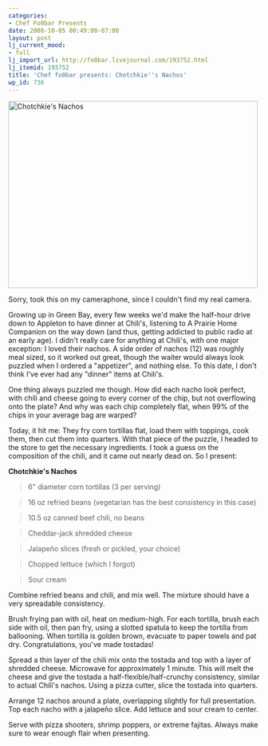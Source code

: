 ```yaml
---
categories:
- Chef Fo0bar Presents
date: 2008-10-05 00:49:00-07:00
layout: post
lj_current_mood:
- full
lj_import_url: http://fo0bar.livejournal.com/193752.html
lj_itemid: 193752
title: 'Chef fo0bar presents: Chotchkie''s Nachos'
wp_id: 736
---
```

[<img src="https://farm4.static.flickr.com/3123/2913704013_4a857ff188.jpg" width="500" height="375" alt="Chotchkie's Nachos" />](https://www.flickr.com/photos/fo0bar/2913704013/ "Chotchkie's Nachos by fo0bar, on Flickr")
  
Sorry, took this on my cameraphone, since I couldn't find my real camera.

Growing up in Green Bay, every few weeks we'd make the half-hour drive down to Appleton to have dinner at Chili's, listening to A Prairie Home Companion on the way down (and thus, getting addicted to public radio at an early age). I didn't really care for anything at Chili's, with one major exception: I loved their nachos. A side order of nachos (12) was roughly meal sized, so it worked out great, though the waiter would always look puzzled when I ordered a "appetizer", and nothing else. To this date, I don't think I've ever had any "dinner" items at Chili's.

One thing always puzzled me though. How did each nacho look perfect, with chili and cheese going to every corner of the chip, but not overflowing onto the plate? And why was each chip completely flat, when 99% of the chips in your average bag are warped?

Today, it hit me: They fry corn tortillas flat, load them with toppings, cook them, then cut them into quarters. With that piece of the puzzle, I headed to the store to get the necessary ingredients. I took a guess on the composition of the chili, and it came out nearly dead on. So I present:

**Chotchkie's Nachos**

> 6" diameter corn tortillas (3 per serving)
  
> 16 oz refried beans (vegetarian has the best consistency in this case)
  
> 10.5 oz canned beef chili, no beans
  
> Cheddar-jack shredded cheese
  
> Jalapeño slices (fresh or pickled, your choice)
  
> Chopped lettuce (which I forgot)
  
> Sour cream

Combine refried beans and chili, and mix well. The mixture should have a very spreadable consistency.

Brush frying pan with oil, heat on medium-high. For each tortilla, brush each side with oil, then pan fry, using a slotted spatula to keep the tortilla from ballooning. When tortilla is golden brown, evacuate to paper towels and pat dry. Congratulations, you've made tostadas!

Spread a thin layer of the chili mix onto the tostada and top with a layer of shredded cheese. Microwave for approximately 1 minute. This will melt the cheese and give the tostada a half-flexible/half-crunchy consistency, similar to actual Chili's nachos. Using a pizza cutter, slice the tostada into quarters.

Arrange 12 nachos around a plate, overlapping slightly for full presentation. Top each nacho with a jalapeño slice. Add lettuce and sour cream to center.

Serve with pizza shooters, shrimp poppers, or extreme fajitas. Always make sure to wear enough flair when presenting.
